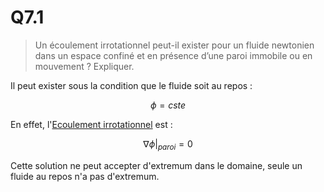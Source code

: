 # Q7.1

> Un écoulement irrotationnel peut-il exister pour un fluide newtonien dans un espace confiné et en présence d’une paroi immobile ou en mouvement ? Expliquer.

Il peut exister sous la condition que le fluide soit au repos :

$$\phi=cste$$

En effet, l'[Ecoulement irrotationnel](../Notion/Ecoulement%20irrotationnel.md) est :

$$\nabla \phi|_{paroi} = 0$$

Cette solution ne peut accepter d'extremum dans le domaine, seule un fluide au repos n'a pas d'extremum.


